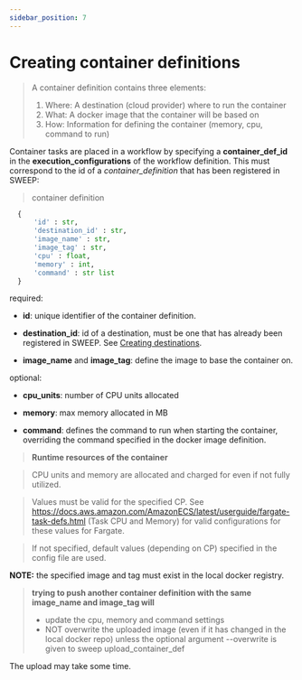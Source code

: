 ```yaml
---
sidebar_position: 7
---
```

# Creating container definitions


> A container definition contains three elements:
> 1. Where: A destination (cloud provider) where to run the container
> 2. What: A docker image that the container will be based on
> 3. How: Information for defining the container (memory, cpu, command to run)

Container tasks are placed in a workflow by specifying a **container_def_id** in the **execution_configurations** of the workflow definition. This must correspond to the id of a *container_definition* that has been registered in SWEEP:

> container definition

```python
  {
      'id' : str,
      'destination_id' : str,
      'image_name' : str,
      'image_tag' : str,
      'cpu' : float,
      'memory' : int,
      'command' : str list
  }
```


required:

* **id**: unique identifier of the container definition.

* **destination_id**: id of a destination, must be one that has already been registered in SWEEP. See [Creating destinations](creating-destinations).

* **image_name** and **image_tag**: define the image to base the container on.


optional:

*  **cpu_units**: number of CPU units allocated

*  **memory**: max memory allocated in MB

*  **command**: defines the command to run when starting the container, overriding the command specified in the docker image definition.


> **Runtime resources of the container**

> CPU units and memory are allocated and charged for even if not fully utilized.

> Values must be valid for the specified CP. See https://docs.aws.amazon.com/AmazonECS/latest/userguide/fargate-task-defs.html (Task CPU and Memory) for valid configurations for these values for Fargate.

> If not specified, default values (depending on CP) specified in the config file are used.


**NOTE:** the specified image and tag must exist in the local docker registry.

>   **trying to push another container definition with the same image_name and image_tag will**
>
>    * update the cpu, memory and command settings
>    * NOT overwrite the uploaded image (even if it has changed in the local docker repo) unless the optional argument --overwrite is given to sweep upload_container_def


The upload may take some time.